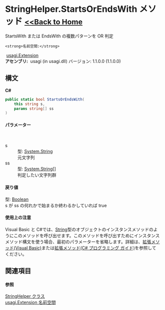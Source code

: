 # StringHelper.StartsOrEndsWith メソッド <small>[<<Back to Home](https://github.com/usagi/usagi.cs/blob/master/Help/Home.md)</small> 

StartsWith または EndsWith の複数パターンを OR 判定


    <strong>名前空間:</strong>
&nbsp;<a href="N_usagi_Extension.md">usagi.Extension</a><br /><strong>アセンブリ:</strong>
&nbsp;usagi (in usagi.dll) バージョン: 1.1.0.0 (1.1.0.0)

## 構文

**C#**<br />
``` C#
public static bool StartsOrEndsWith(
	this string s,
	params string[] ss
)
```


#### パラメーター
&nbsp;<dl><dt>s</dt><dd>型: <a href="http://msdn2.microsoft.com/ja-jp/library/s1wwdcbf" target="_blank">System.String</a><br />元文字列</dd><dt>ss</dt><dd>型: <a href="http://msdn2.microsoft.com/ja-jp/library/s1wwdcbf" target="_blank">System.String</a>[]<br />判定したい文字列群</dd></dl>

#### 戻り値
型: <a href="http://msdn2.microsoft.com/ja-jp/library/a28wyd50" target="_blank">Boolean</a><br />s が ss の何れかで始まるか終わるかしていれば true

#### 使用上の注意
Visual Basic と C#では、<a href="http://msdn2.microsoft.com/ja-jp/library/s1wwdcbf" target="_blank">String</a>型のオブジェクトのインスタンスメソッドのようにこのメソッドを呼び出せます。このメソッドを呼び出すためにインスタンスメソッド構文を使う場合、最初のパラメーターを省略します。詳細は、<a href="http://msdn.microsoft.com/ja-jp/library/bb384936.aspx" target="_blank">拡張メソッド(Visual Basic)</a>または<a href="http://msdn.microsoft.com/ja-jp/library/bb383977.aspx" target="_blank">拡張メソッド(C# プログラミング ガイド)</a>を参照してください。

## 関連項目


#### 参照
<a href="T_usagi_Extension_StringHelper.md">StringHelper クラス</a><br /><a href="N_usagi_Extension.md">usagi.Extension 名前空間</a><br />
